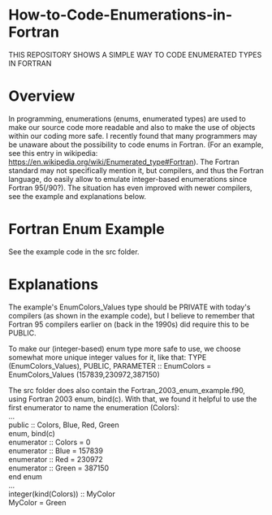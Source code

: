 # How-to-Code-Enumerations-in-Fortran
THIS REPOSITORY SHOWS A SIMPLE WAY TO CODE ENUMERATED TYPES IN FORTRAN

# Overview
In programming, enumerations (enums, enumerated types) are used to make our source code more readable and also to make the use of objects within our coding more safe.
I recently found that many programmers may be unaware about the possibility to code enums in Fortran. (For an example, see this entry in wikipedia: https://en.wikipedia.org/wiki/Enumerated_type#Fortran). The Fortran standard may not specifically mention it, but compilers, and thus the Fortran language, do easily allow to emulate integer-based enumerations since Fortran 95(/90?). The situation has even improved with newer compilers, see the example and explanations below.

# Fortran Enum Example
See the example code in the src folder.

# Explanations
The example's EnumColors_Values type should be PRIVATE with today's compilers (as shown in the example code), but I believe to remember that Fortran 95 compilers earlier on (back in the 1990s) did require this to be PUBLIC.

To make our (integer-based) enum type more safe to use, we choose somewhat more unique integer values for it, like that:
TYPE (EnumColors_Values), PUBLIC, PARAMETER :: EnumColors = EnumColors_Values (157839,230972,387150)

The src folder does also contain the Fortran_2003_enum_example.f90, using Fortran 2003 enum, bind(c). With that, we found it helpful to use the first enumerator to name the enumeration (Colors):<br />
...<br />
public :: Colors, Blue, Red, Green<br />
enum, bind(c)<br />
  enumerator :: Colors = 0<br />
  enumerator :: Blue = 157839  
  enumerator :: Red = 230972  
  enumerator :: Green = 387150  
end enum  
...  
integer(kind(Colors)) :: MyColor  
MyColor = Green  
